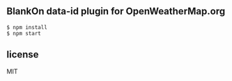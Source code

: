 ## BlankOn data-id plugin for OpenWeatherMap.org

```
$ npm install
$ npm start
```

## license 

MIT

